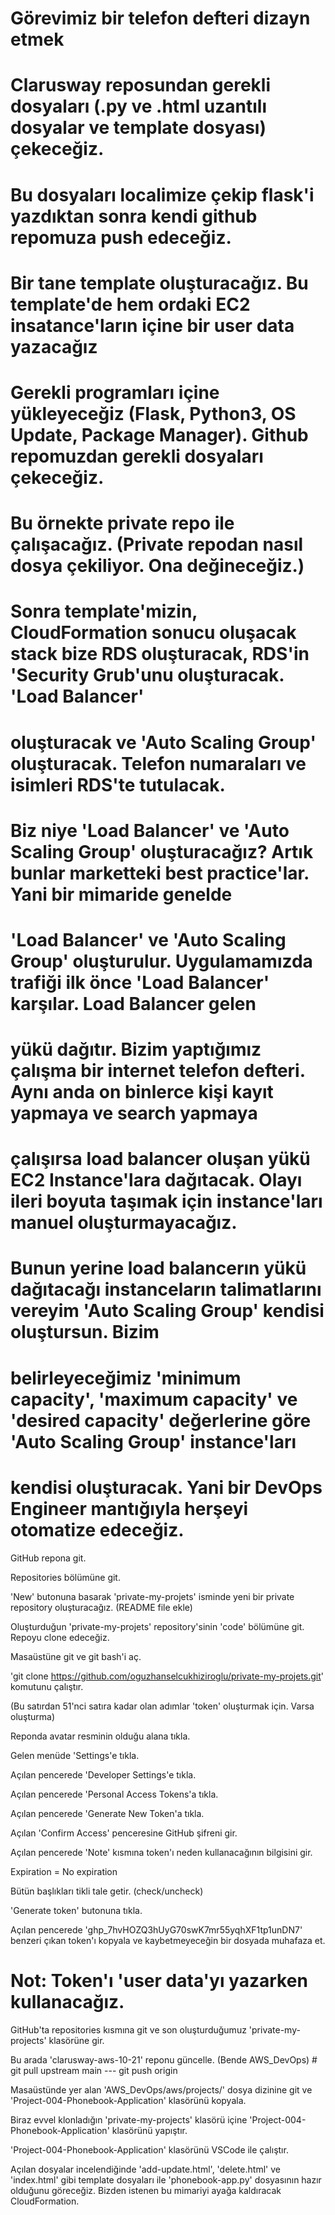 # Görevimiz bir telefon defteri dizayn etmek
# Clarusway reposundan gerekli dosyaları (.py ve .html uzantılı dosyalar ve template dosyası) çekeceğiz.
# Bu dosyaları localimize çekip flask'i yazdıktan sonra kendi github repomuza push edeceğiz.
# Bir tane template oluşturacağız. Bu template'de hem ordaki EC2 insatance'ların içine bir user data yazacağız
# Gerekli programları içine yükleyeceğiz (Flask, Python3, OS Update, Package Manager). Github repomuzdan gerekli dosyaları çekeceğiz.
# Bu örnekte private repo ile çalışacağız. (Private repodan nasıl dosya çekiliyor. Ona değineceğiz.)
# Sonra template'mizin, CloudFormation sonucu oluşacak stack bize RDS oluşturacak, RDS'in 'Security Grub'unu oluşturacak. 'Load Balancer'
# oluşturacak ve 'Auto Scaling Group' oluşturacak. Telefon numaraları ve isimleri RDS'te tutulacak.
# Biz niye 'Load Balancer' ve 'Auto Scaling Group' oluşturacağız? Artık bunlar marketteki best practice'lar. Yani bir mimaride genelde
# 'Load Balancer' ve 'Auto Scaling Group' oluşturulur. Uygulamamızda trafiği ilk önce 'Load Balancer' karşılar. Load Balancer gelen
# yükü dağıtır. Bizim yaptığımız çalışma bir internet telefon defteri. Aynı anda on binlerce kişi kayıt yapmaya ve search yapmaya
# çalışırsa load balancer oluşan yükü EC2 Instance'lara dağıtacak. Olayı ileri boyuta taşımak için instance'ları manuel oluşturmayacağız.
# Bunun yerine load balancerın yükü dağıtacağı instanceların talimatlarını vereyim 'Auto Scaling Group' kendisi oluştursun. Bizim
# belirleyeceğimiz 'minimum capacity', 'maximum capacity' ve 'desired capacity' değerlerine göre 'Auto Scaling Group' instance'ları
# kendisi oluşturacak. Yani bir DevOps Engineer mantığıyla herşeyi otomatize edeceğiz.

GitHub repona git.

Repositories bölümüne git.

'New' butonuna basarak 'private-my-projets' isminde yeni bir private repository oluşturacağız. (README file ekle)

Oluşturduğun 'private-my-projets' repository'sinin 'code' bölümüne git. Repoyu clone edeceğiz.

Masaüstüne git ve git bash'i aç.

'git clone https://github.com/oguzhanselcukhiziroglu/private-my-projets.git' komutunu çalıştır.

(Bu satırdan 51'nci satıra kadar olan adımlar 'token' oluşturmak için. Varsa oluşturma)

Reponda avatar resminin olduğu alana tıkla.

Gelen menüde 'Settings'e tıkla.

Açılan pencerede 'Developer Settings'e tıkla.

Açılan pencerede 'Personal Access Tokens'a tıkla.

Açılan pencerede 'Generate New Token'a tıkla.

Açılan 'Confirm Access' penceresine GitHub şifreni gir.

Açılan pencerede 'Note' kısmına token'ı neden kullanacağının bilgisini gir.

Expiration = No expiration

Bütün başlıkları tikli tale getir. (check/uncheck)

'Generate token' butonuna tıkla.

Açılan pencerede 'ghp_7hvHOZQ3hUyG70swK7mr55yqhXF1tp1unDN7' benzeri çıkan token'ı kopyala ve kaybetmeyeceğin bir dosyada muhafaza et.

# Not: Token'ı 'user data'yı yazarken kullanacağız.

GitHub'ta repositories kısmına git ve son oluşturduğumuz 'private-my-projects' klasörüne gir.

Bu arada 'clarusway-aws-10-21' reponu güncelle. (Bende AWS_DevOps) # git pull upstream main --- git push origin

Masaüstünde yer alan 'AWS_DevOps/aws/projects/' dosya dizinine git ve 'Project-004-Phonebook-Application' klasörünü kopyala.

Biraz evvel klonladığın 'private-my-projects' klasörü içine 'Project-004-Phonebook-Application' klasörünü yapıştır.

'Project-004-Phonebook-Application' klasörünü VSCode ile çalıştır.

Açılan dosyalar incelendiğinde 'add-update.html', 'delete.html' ve 'index.html' gibi template dosyaları ile 'phonebook-app.py'
dosyasının hazır olduğunu göreceğiz. Bizden istenen bu mimariyi ayağa kaldıracak CloudFormation.